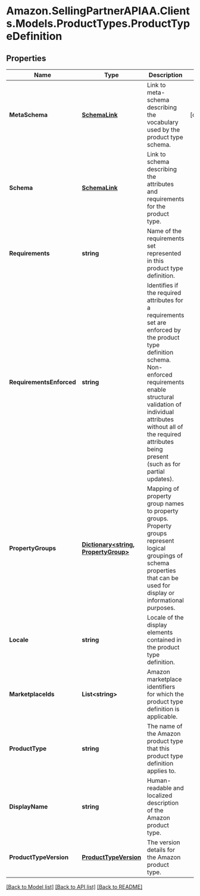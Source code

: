 # Amazon.SellingPartnerAPIAA.Clients.Models.ProductTypes.ProductTypeDefinition
## Properties

Name | Type | Description | Notes
------------ | ------------- | ------------- | -------------
**MetaSchema** | [**SchemaLink**](SchemaLink.md) | Link to meta-schema describing the vocabulary used by the product type schema. | [optional] 
**Schema** | [**SchemaLink**](SchemaLink.md) | Link to schema describing the attributes and requirements for the product type. | 
**Requirements** | **string** | Name of the requirements set represented in this product type definition. | 
**RequirementsEnforced** | **string** | Identifies if the required attributes for a requirements set are enforced by the product type definition schema. Non-enforced requirements enable structural validation of individual attributes without all of the required attributes being present (such as for partial updates). | 
**PropertyGroups** | [**Dictionary&lt;string, PropertyGroup&gt;**](PropertyGroup.md) | Mapping of property group names to property groups. Property groups represent logical groupings of schema properties that can be used for display or informational purposes. | 
**Locale** | **string** | Locale of the display elements contained in the product type definition. | 
**MarketplaceIds** | **List&lt;string&gt;** | Amazon marketplace identifiers for which the product type definition is applicable. | 
**ProductType** | **string** | The name of the Amazon product type that this product type definition applies to. | 
**DisplayName** | **string** | Human-readable and localized description of the Amazon product type. | 
**ProductTypeVersion** | [**ProductTypeVersion**](ProductTypeVersion.md) | The version details for the Amazon product type. | 

[[Back to Model list]](../README.md#documentation-for-models) [[Back to API list]](../README.md#documentation-for-api-endpoints) [[Back to README]](../README.md)

